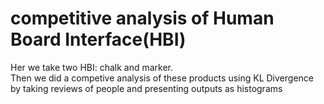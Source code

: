 # competitive analysis of Human Board Interface(HBI)
Her we take two HBI: chalk and marker.  
Then we did a competive analysis of these products using KL Divergence by taking reviews of people and presenting outputs as histograms
